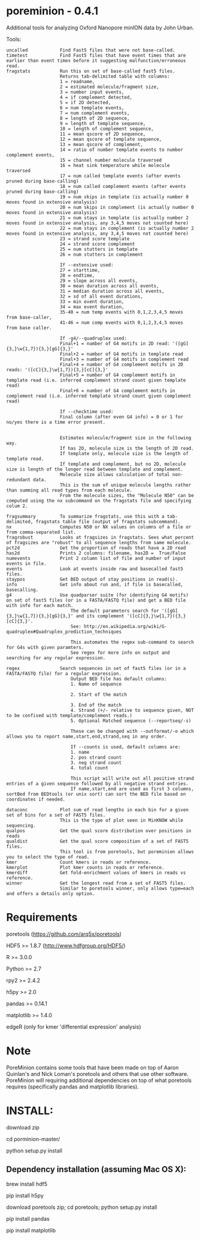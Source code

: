 poreminion - 0.4.1
==========

Additional tools for analyzing Oxford Nanopore minION data by John Urban. 

Tools:

    uncalled            Find Fast5 files that were not base-called.
    timetest            Find Fast5 files that have event times that are earlier than event times before it suggesting malfunction/erroneous read.
    fragstats           Run this on set of base-called fast5 files.
                        Returns tab-delimited table with columns:
                        1 = readname,
                        2 = estimated molecule/fragment size,
                        3 = number input events,
                        4 = if complement detected,
                        5 = if 2D detected,
                        6 = num template events,
                        7 = num complement events,
                        8 = length of 2D sequence,
                        9 = length of template sequence,
                        10 = length of complement sequence,
                        11 = mean qscore of 2D sequence,
                        12 = mean qscore of template sequence,
                        13 = mean qscore of complement,
                        14 = ratio of number template events to number complement events,
                        15 = channel number molecule traversed
                        16 = heat sink temperature while molecule traversed
                        17 = num called template events (after events pruned during base-calling)
                        18 = num called complement events (after events pruned during base-calling)
                        19 = num skips in template (is actually number 0 moves found in extensive analysis)
                        20 = num skips in complement (is actually number 0 moves found in extensive analysis)
                        21 = num stays in template (is actually number 2 moves found in extensive analysis, any 3,4,5 moves not counted here)
                        22 = num stays in complement (is actually number 2 moves found in extensive analysis, any 3,4,5 moves not counted here)
                        23 = strand score template
                        24 = strand score complement
                        25 = num stutters in template
                        26 = num stutters in complement
                        
                        If --extensive used:
                        27 = starttime,
                        28 = endtime,
                        29 = slope across all events,
                        30 = mean duration across all events,
                        31 = median duration across all events,
                        32 = sd of all event durations,
                        33 = min event duration,
                        34 = max event duration,
                        35-40 = num temp events with 0,1,2,3,4,5 moves from base-caller,
                        41-46 = num comp events with 0,1,2,3,4,5 moves from base caller.
                        
                        If -g4/--quadruplex used:
                        Final+1 = number of G4 motifs in 2D read: '([gG]{3,}\w{1,7}){3,}[gG]{3,}' 
                        Final+2 = number of G4 motifs in template read 
                        Final+3 = number of G4 motifs in complement read
                        Final+4 = number of G4 complement motifs in 2D reads: '([cC]{3,}\w{1,7}){3,}[cC]{3,}'
                        Final+5 = number of G4 complement motifs in template read (i.e. inferred complement strand count given template read)
                        Final+6 = number of G4 complement motifs in complement read (i.e. inferred template strand count given complement read)
                        
                        If --checktime used:
                        Final column (after even G4 info) = 0 or 1 for no/yes there is a time error present.
                        
                        
                        Estimates molecule/fragment size in the following way.
                        If has 2D, molecule size is the length of 2D read.
                        If template only, molecule size is the length of template read.
                        If template and complement, but no 2D, molecule size is length of the longer read between template and complement.
                        Molecule size allows calculation of total non-redundant data.
                        This is the sum of unique molecule lengths rather than summing all read types from each molecule.
                        From the molecule sizes, the "Molecule N50" can be computed using the nx subcommand on the fragstats file and specifying colum 2.
                                                                            
    fragsummary         To summarize fragstats, use this with a tab-delimited, fragstats table file (output of fragstats subcommand).
    nx                  Computes N50 or NX values on columns of a file or from comma-separated list.
    fragrobust          Looks at fragsizes in fragstats. Sees what percent of fragsizes are "robust" to all sequence lengths from same molecule.
    pct2d               Get the proportion of reads that have a 2D read
    has2d               Prints 2 columns: filename, has2D =  True/False
    numevents           Print 2 column list of file and number of input events in file.
    events              Look at events inside raw and basecalled fast5 files. 
    staypos             Get BED output of stay positions in read(s). 
    info                Get info about run and, if file is basecalled, basecalling. 
    g4                  Use quadparser suite (for identifying G4 motifs) on set of fast5 files (or in a FASTA/FASTQ file) and get a BED file with info for each match.
                            The default parameters search for '([gG]{3,}\w{1,7}){3,}[gG]{3,}' and its complement '([cC]{3,}\w{1,7}){3,}[cC]{3,}'.
                            See: http://en.wikipedia.org/wiki/G-quadruplex#Quadruplex_prediction_techniques
                            
                            This automates the regex sub-command to search for G4s with given paramters.
                            See regex for more info on output and searching for any regular expression.
                                
    regex               Search sequences in set of fast5 files (or in a FASTA/FASTQ file) for a regular expression.
                            Output BED file has default columns:
                            1. Name of sequence 
                        
                            2. Start of the match 
                        
                            3. End of the match
                            4. Strand (+/- relative to sequence given, NOT to be confised with template/complement reads.)
                            5. Optional Matched sequence (--reportseq/-s)
                        
                            These can be changed with --outformat/-o which allows you to report name,start,end,strand,seq in any order.
                        
                            If --counts is used, default columns are:
                            1. name
                            2. pos strand count
                            3. neg strand count
                            4. total count
                            
                            This script will write out all positive strand entries of a given sequence followed by all negative strand entries.
                            If name,start,end are used as first 3 columns, sortBed from BEDtools (or unix sort) can sort the BED file based on coordinates if needed.
                            
    dataconc            Plot sum of read lengths in each bin for a given set of bins for a set of FAST5 files.
                        This is the type of plot seen in MinKNOW while sequencing.
    qualpos             Get the qual score distribution over positions in reads
    qualdist            Get the qual score composition of a set of FAST5 files.
                        This tool is from poretools, but poreminion allows you to select the type of read.
    kmer                Count kmers in reads or reference.
    kmerplot            Plot kmer counts in reads or reference.
    kmerdiff            Get fold-enrichment values of kmers in reads vs reference.
    winner              Get the longest read from a set of FAST5 files.
                        Similar to poretools winner, only allows type=each and offers a details only option.


Requirements
==========

poretools (https://github.com/arq5x/poretools)

HDF5 >= 1.8.7 (http://www.hdfgroup.org/HDF5/)

R >= 3.0.0

Python >= 2.7

rpy2 >= 2.4.2

h5py >= 2.0

pandas >= 0.14.1

matplotlib >= 1.4.0

edgeR (only for kmer 'differential expression' analysis)

Note
======
PoreMinion contains some tools that have been made on top of Aaron Quinlan's and Nick Loman's poretools and others that use other software.
PoreMinion will requiring additional dependencies on top of what poretools requires (specifically pandas and matplotlib libraries). 


INSTALL:
=======
download zip

cd porminion-master/

python setup.py install


Dependency installation (assuming Mac OS X):
-------------------------------------------
brew install hdf5

pip install h5py

download poretools zip; cd poretools; python setup.py install

pip install pandas

pip install matplotlib

